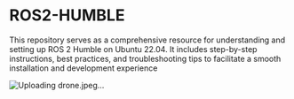 # ROS2-HUMBLE
This repository serves as a comprehensive resource for understanding and setting up ROS 2 Humble  on Ubuntu 22.04. It includes step-by-step instructions, best practices, and troubleshooting tips to facilitate a smooth installation and development experience

![Uploading drone.jpeg…]()
